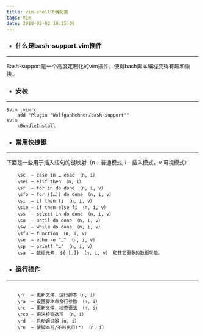 ```yaml
---
title: vim-shell环境配置
tags: Vim
date: 2018-02-02 18:25:09
---
```

- ### 什么是bash-support.vim插件

---
Bash-support是一个高度定制化的vim插件，使得bash脚本编程变得有趣和愉快。
- ### 安装

---
~~~
$vim .vimrc
    add "Plugin 'WolfganMehner/bash-support'"
$vim 
    :BundleInstall   
~~~
- ### 常用快捷键

---
下面是一些用于插入语句的键映射（n – 普通模式, i – 插入模式，v 可视模式）：
~~~
    \sc  – case in … esac （n, i）
    \sei – elif then （n, i）
    \sf  – for in do done （n, i, v）
    \sfo – for ((…)) do done （n, i, v）
    \si  – if then fi （n, i, v）
    \sie – if then else fi （n, i, v）
    \ss  – select in do done （n, i, v）
    \su  – until do done （n, i, v）
    \sw  – while do done （n, i, v）
    \sfu – function （n, i, v）
    \se  – echo -e "…" （n, i, v）
    \sp  – printf "…" （n, i, v）
    \sa  – 数组元素, ${.[.]} （n, i, v） 和其它更多的数组功能。
~~~

- ### 运行操作

---
~~~

    \rr  – 更新文件，运行脚本（n, i）
    \ra  – 设置脚本命令行参数 （n, i）
    \rc  – 更新文件，检查语法 （n, i）
    \rco – 语法检查选项 （n, i）
    \rd  – 启动调试器（n, i）
    \re  – 使脚本可/不可执行(*) （n, i）

~~~


